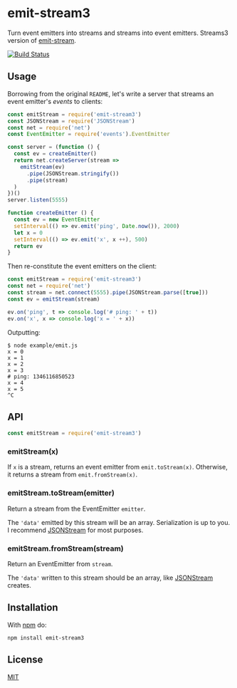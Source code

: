# emit-stream3

Turn event emitters into streams and streams into event emitters. Streams3 
version of [emit-stream](https://www.npmjs.com/package/emit-stream).

[![Build Status](https://travis-ci.com/akiva/emit-stream3.svg?branch=master)](https://travis-ci.com/akiva/emit-stream3)

## Usage

Borrowing from the original `README`, let's write a server that streams 
an event emitter's _events_ to clients:

```js
const emitStream = require('emit-stream3')
const JSONStream = require('JSONStream')
const net = require('net')
const EventEmitter = require('events').EventEmitter

const server = (function () {
  const ev = createEmitter()
  return net.createServer(stream => 
    emitStream(ev)
      .pipe(JSONStream.stringify())
      .pipe(stream)
  )
})()
server.listen(5555)

function createEmitter () {
  const ev = new EventEmitter
  setInterval(() => ev.emit('ping', Date.now()), 2000)
  let x = 0
  setInterval(() => ev.emit('x', x ++), 500)
  return ev
}
```

Then re-constitute the event emitters on the client:

``` js
const emitStream = require('emit-stream3')
const net = require('net')
const stream = net.connect(5555).pipe(JSONStream.parse([true]))
const ev = emitStream(stream)

ev.on('ping', t => console.log('# ping: ' + t))
ev.on('x', x => console.log('x = ' + x))
```

Outputting:

``` 
$ node example/emit.js 
x = 0 
x = 1 
x = 2 
x = 3 
# ping: 1346116850523
x = 4 
x = 5 
^C 
```

## API

``` js
const emitStream = require('emit-stream3')
```

### emitStream(x)

If `x` is a stream, returns an event emitter from `emit.toStream(x)`. 
Otherwise, it returns a stream from `emit.fromStream(x)`.

### emitStream.toStream(emitter)

Return a stream from the EventEmitter `emitter`.

The `'data'` emitted by this stream will be an array. Serialization is 
up to you. I recommend [JSONStream](http://github.com/dominictarr/JSONStream) 
for most purposes.

### emitStream.fromStream(stream)

Return an EventEmitter from `stream`.

The `'data'` written to this stream should be an array, like 
[JSONStream](http://github.com/dominictarr/JSONStream) creates.

## Installation

With [npm](http://npmjs.org) do:

```
npm install emit-stream3
```

## License

[MIT](./LICENSE)
